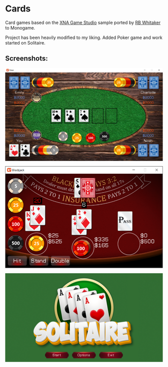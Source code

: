 # Cards

Card games based on the [XNA Game Studio](https://github.com/SimonDarksideJ/XNAGameStudio) sample ported by [RB Whitaker](https://github.com/rbwhitaker/MonoGameSamples) to Monogame.

Project has been heavily modified to my liking. Added Poker game and work started on Solitaire.

## Screenshots:

<p align="center" style="margin-bottom: 0px !important;">
  <img width="800" src="/Screenshots/poker_screenshot.jpg" alt="Poker" align="center">
  <br><br>
  <img width="800" src="/Screenshots/blackjack_screenshot.png" alt="Blackjack" align="center">
  <br><br>
  <img width="800" src="/Screenshots/solitaire_screenshot.png" alt="Poker" align="center">
</p>
